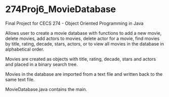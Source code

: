 # 274Proj6_MovieDatabase
Final Project for CECS 274 - Object Oriented Programming in Java


Allows user to create a movie database with functions to add a new movie, delete movies, add actors to movies, delete actor for a movie, find movies by title, rating, decade, stars, actors, or to view all movies in the database in alphabetical order. 

Movies are created as objects with title, rating, decade, stars and actors and placed in a binary search tree.

Movies in the database are imported from a text file and written back to the same text file.

MovieDatabase.java contains the main.
